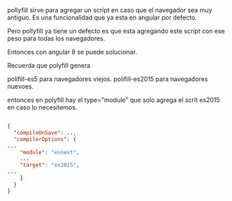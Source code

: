 pollyfill sirve para agregar un script en caso que el navegador sea muy antiguo.
Es una funcionalidad que ya esta en angular por defecto.

Pero pollyfill ya tiene un defecto es que esta agregando este script con ese peso para todas los navegadores.

Entonces con angular 8 se puede solucionar.

Recuerda que polyfill genera

polifill-es5 para navegadores viejos.
polifill-es2015 para navegadores nuevoes.

entonces en polyfill hay el type="module" que solo agrega el scrit es2015 en caso lo necesitemos.

```json

{
  "compileOnSave": ..,
  "compilerOptions": {
...
    "module": "esnext",
    ...
    "target": "es2015",
...
    ]
  }
}
 ```
